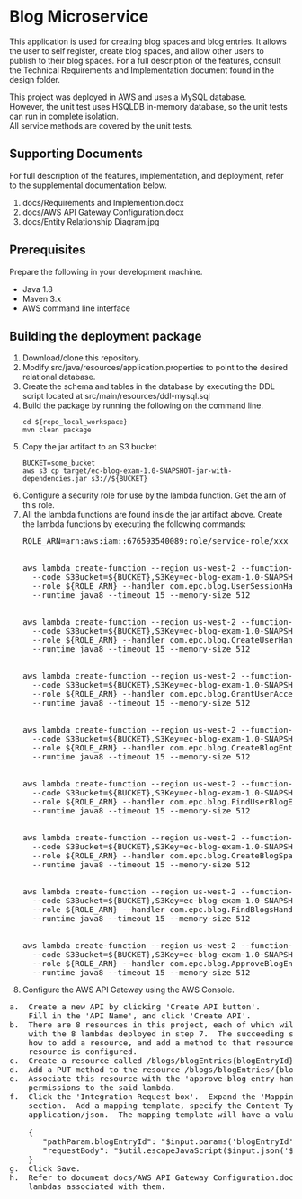 # Blog Microservice

This application is used for creating blog spaces and blog entries.  It
allows the user to self register, create blog spaces, and allow other
users to publish to their blog spaces.  For a full description of the features,
consult the Technical Requirements and Implementation document found in the 
design folder.

This project was deployed in AWS and uses a MySQL database.  
However, the unit test uses HSQLDB in-memory database, so the unit 
tests can run in complete isolation.  
All service methods are covered by the unit tests.

## Supporting Documents

For full description of the features, implementation, and deployment, refer 
to the supplemental documentation below.

1. docs/Requirements and Implemention.docx
2. docs/AWS API Gateway Configuration.docx
3. docs/Entity Relationship Diagram.jpg

## Prerequisites

Prepare the following in your development machine.
- Java 1.8
- Maven 3.x
- AWS command line interface

## Building the deployment package

1.  Download/clone this repository.
2.  Modify src/java/resources/application.properties  to point to the desired relational database.
3.  Create the schema and tables in the database by executing the DDL script located at src/main/resources/ddl-mysql.sql
4.  Build the package by running the following on the command line.
    ```
    cd ${repo_local_workspace}
    mvn clean package
    ```
5.  Copy the jar artifact to an S3 bucket
    ```
    BUCKET=some_bucket
    aws s3 cp target/ec-blog-exam-1.0-SNAPSHOT-jar-with-dependencies.jar s3://${BUCKET}
    ```
6.  Configure a security role for use by the lambda function.  Get the arn of this role.
7.  All the lambda functions are found inside the jar artifact above.  Create the lambda functions by executing the following commands:
    <pre>
    ROLE_ARN=arn:aws:iam::676593540089:role/service-role/xxx
    <br>
    aws lambda create-function --region us-west-2 --function-name get-user-session-id \
      --code S3Bucket=${BUCKET},S3Key=ec-blog-exam-1.0-SNAPSHOT-jar-with-dependencies.jar,S3ObjectVersion=null \
      --role ${ROLE_ARN} --handler com.epc.blog.UserSessionHandler \
      --runtime java8 --timeout 15 --memory-size 512
    <br>
    aws lambda create-function --region us-west-2 --function-name create-user-handler \
      --code S3Bucket=${BUCKET},S3Key=ec-blog-exam-1.0-SNAPSHOT-jar-with-dependencies.jar,S3ObjectVersion=null \
      --role ${ROLE_ARN} --handler com.epc.blog.CreateUserHandler \
      --runtime java8 --timeout 15 --memory-size 512
    <br>  
    aws lambda create-function --region us-west-2 --function-name grant-user-access-handler \
      --code S3Bucket=${BUCKET},S3Key=ec-blog-exam-1.0-SNAPSHOT-jar-with-dependencies.jar,S3ObjectVersion=null \
      --role ${ROLE_ARN} --handler com.epc.blog.GrantUserAccessHandler \
      --runtime java8 --timeout 15 --memory-size 512
    <br>
    aws lambda create-function --region us-west-2 --function-name create-blog-entry-handler \
      --code S3Bucket=${BUCKET},S3Key=ec-blog-exam-1.0-SNAPSHOT-jar-with-dependencies.jar,S3ObjectVersion=null \
      --role ${ROLE_ARN} --handler com.epc.blog.CreateBlogEntryHandler \
      --runtime java8 --timeout 15 --memory-size 512
    <br>
    aws lambda create-function --region us-west-2 --function-name find-user-blog-entries-handler \
      --code S3Bucket=${BUCKET},S3Key=ec-blog-exam-1.0-SNAPSHOT-jar-with-dependencies.jar,S3ObjectVersion=null \
      --role ${ROLE_ARN} --handler com.epc.blog.FindUserBlogEntriesHandler \
      --runtime java8 --timeout 15 --memory-size 512
    <br>
    aws lambda create-function --region us-west-2 --function-name create-blog-space-handler \
      --code S3Bucket=${BUCKET},S3Key=ec-blog-exam-1.0-SNAPSHOT-jar-with-dependencies.jar,S3ObjectVersion=null \
      --role ${ROLE_ARN} --handler com.epc.blog.CreateBlogSpaceHandler \
      --runtime java8 --timeout 15 --memory-size 512
    <br>
    aws lambda create-function --region us-west-2 --function-name find-blogs-handler \
      --code S3Bucket=${BUCKET},S3Key=ec-blog-exam-1.0-SNAPSHOT-jar-with-dependencies.jar,S3ObjectVersion=null \
      --role ${ROLE_ARN} --handler com.epc.blog.FindBlogsHandler \
      --runtime java8 --timeout 15 --memory-size 512
    <br>
    aws lambda create-function --region us-west-2 --function-name approve-blog-entry-handler \
      --code S3Bucket=${BUCKET},S3Key=ec-blog-exam-1.0-SNAPSHOT-jar-with-dependencies.jar,S3ObjectVersion=null \
      --role ${ROLE_ARN} --handler com.epc.blog.ApproveBlogEntryHandler \
      --runtime java8 --timeout 15 --memory-size 512      
    </pre>  
8.  Configure the AWS API Gateway using the AWS Console.
<pre>
a.  Create a new API by clicking 'Create API button'.  
    Fill in the 'API Name', and click 'Create API'.
b.  There are 8 resources in this project, each of which will be associated 
    with the 8 lambdas deployed in step 7.  The succeeding steps will discuss, 
    how to add a resource, and add a method to that resource, and how that 
    resource is configured.  
c.  Create a resource called /blogs/blogEntries{blogEntryId}.  
d.  Add a PUT method to the resource /blogs/blogEntries/{blogEntryId}.
e.  Associate this resource with the 'approve-blog-entry-handler' and allow
    permissions to the said lambda.
f.  Click the 'Integration Request box'.  Expand the 'Mapping Templates' 
    section.  Add a mapping template, specify the Content-Type as 
    application/json.  The mapping template will have a value of:
  
    {
       "pathParam.blogEntryId": "$input.params('blogEntryId')",
       "requestBody": "$util.escapeJavaScript($input.json('$'))"
    }
g.  Click Save.
h.  Refer to document docs/AWS API Gateway Configuration.docx for configuring the other 7 resources and the 
    lambdas associated with them.

</pre>







